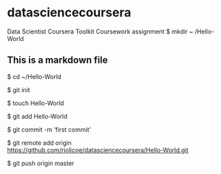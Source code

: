 datasciencecoursera
===================

Data Scientist Coursera Toolkit Coursework assignment
$ mkdir ~ /Hello-World
## This is a markdown file

$ cd ~/Hello-World

$ git init

$ touch Hello-World

$ git add Hello-World

$ git commit -m 'first commit'

$ git remote add origin https://github.com/rjolicoe/datasciencecoursera/Hello-World.git

$ git push origin master
